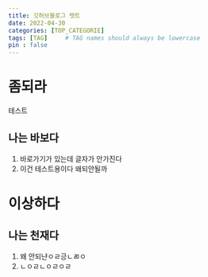 ```yaml
---
title: 깃허브블로그 탯트
date: 2022-04-30
categories: [TOP_CATEGORIE]
tags: [TAG]     # TAG names should always be lowercase
pin : false
---
```


# 좀되라
테스트
## 나는 바보다
1. 바로가기가 있는데 글자가 안가진다
2. 이건 테스트용이다 왜되안될까
# 이상하다

## 나는 천재다
1. 왜 안되냔ㅇㄹ긍ㄴㄻㅇ
2. ㄴㅇㄹㄴㅇㄹㅇㄹ
